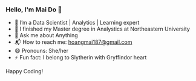 ### Hello, I'm Mai Do 👋

- 🔭 I’m a Data Scientist | Analytics | Learning expert 
- 🌱 I finished my Master degree in Analystics at Northeastern University
- 💬 Ask me about Anything
- 📬 How to reach me: hoangmai187@gmail.com
- 😄 Pronouns: She/her
- ⚡ Fun fact: I belong to Slytherin with Gryffindor heart 

Happy Coding!

